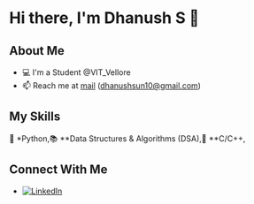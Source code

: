 # Hi there, I'm Dhanush S 👋

## About Me
- 💻 I'm a Student @VIT_Vellore
- 📫 Reach me at [mail](mailto:dhanushsun10@gmail.com) (dhanushsun10@gmail.com)

## My Skills
 🐍 *Python,📚 **Data Structures & Algorithms (DSA),🔧 **C/C++,

## Connect With Me
- [![LinkedIn](https://img.shields.io/badge/LinkedIn-0077B5?style=flat&logo=linkedin&logoColor=white)](https://www.linkedin.com/in/dhanush-s-27a495322/)
